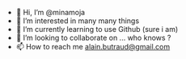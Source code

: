 - 👋 Hi, I’m @minamoja
- 👀 I’m interested in many many things
- 🌱 I’m currently learning to use Github (sure i am)
- 💞️ I’m looking to collaborate on ... who knows ?
- 📫 How to reach me alain.butraud@gmail.com

<!---
minamoja/minamoja is a ✨ special ✨ repository because its `README.md` (this file) appears on your GitHub profile.
You can click the Preview link to take a look at your changes.
--->
